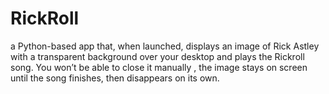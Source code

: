 # RickRoll
a Python-based app that, when launched, displays an image of Rick Astley with a transparent background over your desktop and plays the Rickroll song. You won’t be able to close it manually , the image stays on screen until the song finishes, then disappears on its own.
